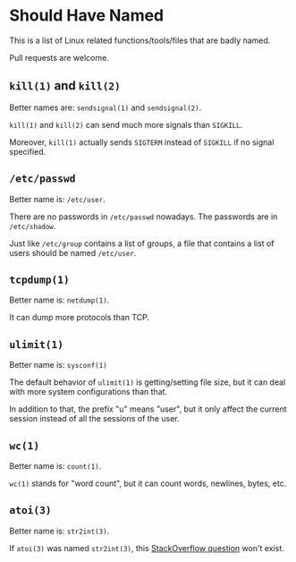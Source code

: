 # Should Have Named

This is a list of Linux related functions/tools/files that are badly named.

Pull requests are welcome.


## `kill(1)` and `kill(2)`

Better names are: `sendsignal(1)` and `sendsignal(2)`.

`kill(1)` and `kill(2)` can send much more signals than `SIGKILL`.

Moreover, `kill(1)` actually sends `SIGTERM` instead of `SIGKILL` if no signal specified.


## `/etc/passwd`

Better name is: `/etc/user`.

There are no passwords in `/etc/passwd` nowadays. The passwords are in `/etc/shadow`.

Just like `/etc/group` contains a list of groups, a file that contains a list of users should be named `/etc/user`.


## `tcpdump(1)`

Better name is: `netdump(1)`.

It can dump more protocols than TCP.


## `ulimit(1)`

Better name is: `sysconf(1)`

The default behavior of `ulimit(1)` is getting/setting file size, but it can deal with more system configurations than that.

In addition to that, the prefix "u" means "user", but it only affect the current session instead of all the sessions of the user.


## `wc(1)`

Better name is: `count(1)`.

`wc(1)` stands for "word count", but it can count words, newlines, bytes, etc.


## `atoi(3)`

Better name is: `str2int(3)`.

If `atoi(3)` was named `str2int(3)`, this [StackOverflow question](https://stackoverflow.com/questions/2909768/where-did-the-name-atoi-come-from) won't exist.
